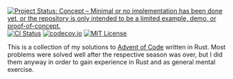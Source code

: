 [![Project Status: Concept – Minimal or no implementation has been done yet, or the repository is only intended to be a limited example, demo, or proof-of-concept.](https://www.repostatus.org/badges/latest/concept.svg)](https://www.repostatus.org/#concept)
[![CI Status](https://github.com/jwodder/advent-of-code-rust/actions/workflows/test.yml/badge.svg)](https://github.com/jwodder/advent-of-code-rust/actions/workflows/test.yml)
[![codecov.io](https://codecov.io/gh/jwodder/advent-of-code-rust/branch/master/graph/badge.svg)](https://codecov.io/gh/jwodder/advent-of-code-rust)
[![MIT License](https://img.shields.io/github/license/jwodder/advent-of-code-rust.svg)](https://opensource.org/licenses/MIT)

This is a collection of my solutions to [Advent of
Code](https://adventofcode.com) written in Rust.  Most problems were solved
well after the respective season was over, but I did them anyway in order to
gain experience in Rust and as general mental exercise.
